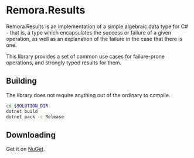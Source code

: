 Remora.Results
==============

Remora.Results is an implementation of a simple algebraic data type for C# - that is, a type which encapsulates the
success or failure of a given operation, as well as an explanation of the failure in the case that there is one.

This library provides a set of common use cases for failure-prone operations, and strongly typed results for them.

## Building
The library does not require anything out of the ordinary to compile.

```bash
cd $SOLUTION_DIR
dotnet build
dotnet pack -c Release
```

## Downloading
Get it on [NuGet][1].


[1]: https://www.nuget.org/packages/Remora.Results/
